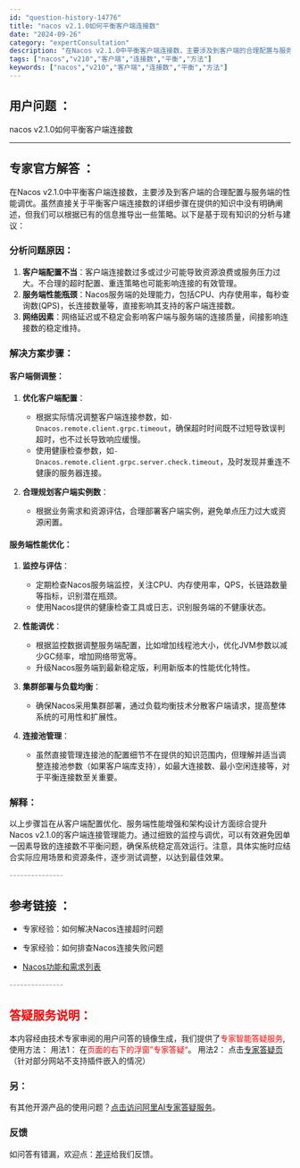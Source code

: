 ```yaml
---
id: "question-history-14776"
title: "nacos v2.1.0如何平衡客户端连接数"
date: "2024-09-26"
category: "expertConsultation"
description: "在Nacos v2.1.0中平衡客户端连接数，主要涉及到客户端的合理配置与服务端的性能调优。虽然直接关于平衡客户端连接数的详细步骤在提供的知识中没有明确阐述，但我们可以根据已有的信息推导出一些策略。以下是基于现有知识的分析与建议：### 分析问题原因：1. **客户端配置不当**：客户端连接数过多或"
tags: ["nacos","v210","客户端","连接数","平衡","方法"]
keywords: ["nacos","v210","客户端","连接数","平衡","方法"]
---
```


## 用户问题 ： 
 nacos v2.1.0如何平衡客户端连接数  

---------------
## 专家官方解答 ：

在Nacos v2.1.0中平衡客户端连接数，主要涉及到客户端的合理配置与服务端的性能调优。虽然直接关于平衡客户端连接数的详细步骤在提供的知识中没有明确阐述，但我们可以根据已有的信息推导出一些策略。以下是基于现有知识的分析与建议：

### 分析问题原因：

1. **客户端配置不当**：客户端连接数过多或过少可能导致资源浪费或服务压力过大。不合理的超时配置、重连策略也可能影响连接的有效管理。
2. **服务端性能瓶颈**：Nacos服务端的处理能力，包括CPU、内存使用率，每秒查询数(QPS)，长连接数量等，直接影响其支持的客户端连接数。
3. **网络因素**：网络延迟或不稳定会影响客户端与服务端的连接质量，间接影响连接数的稳定维持。

### 解决方案步骤：

#### 客户端侧调整：

1. **优化客户端配置**：
   - 根据实际情况调整客户端连接参数，如`-Dnacos.remote.client.grpc.timeout`，确保超时时间既不过短导致误判超时，也不过长导致响应缓慢。
   - 使用健康检查参数，如`-Dnacos.remote.client.grpc.server.check.timeout`，及时发现并重连不健康的服务器连接。

2. **合理规划客户端实例数**：
   - 根据业务需求和资源评估，合理部署客户端实例，避免单点压力过大或资源闲置。

#### 服务端性能优化：

1. **监控与评估**：
   - 定期检查Nacos服务端监控，关注CPU、内存使用率，QPS，长链路数量等指标，识别潜在瓶颈。
   - 使用Nacos提供的健康检查工具或日志，识别服务端的不健康状态。

2. **性能调优**：
   - 根据监控数据调整服务端配置，比如增加线程池大小，优化JVM参数以减少GC频率，增加网络带宽等。
   - 升级Nacos服务端到最新稳定版，利用新版本的性能优化特性。

3. **集群部署与负载均衡**：
   - 确保Nacos采用集群部署，通过负载均衡技术分散客户端请求，提高整体系统的可用性和扩展性。

4. **连接池管理**：
   - 虽然直接管理连接池的配置细节不在提供的知识范围内，但理解并适当调整连接池参数（如果客户端库支持），如最大连接数、最小空闲连接等，对于平衡连接数至关重要。

### 解释：

以上步骤旨在从客户端配置优化、服务端性能增强和架构设计方面综合提升Nacos v2.1.0的客户端连接管理能力。通过细致的监控与调优，可以有效避免因单一因素导致的连接数不平衡问题，确保系统稳定高效运行。注意，具体实施时应结合实际应用场景和资源条件，逐步测试调整，以达到最佳效果。


<font color="#949494">---------------</font> 


## 参考链接 ：

* 专家经验：如何解决Nacos连接超时问题 
 
 * 专家经验：如何排查Nacos连接失败问题 
 
 * [Nacos功能和需求列表](https://nacos.io/docs/latest/archive/feature-list)


 <font color="#949494">---------------</font> 
 


## <font color="#FF0000">答疑服务说明：</font> 

本内容经由技术专家审阅的用户问答的镜像生成，我们提供了<font color="#FF0000">专家智能答疑服务</font>,使用方法：
用法1： 在<font color="#FF0000">页面的右下的浮窗”专家答疑“</font>。
用法2： 点击[专家答疑页](https://answer.opensource.alibaba.com/docs/intro)（针对部分网站不支持插件嵌入的情况）
### 另：


有其他开源产品的使用问题？[点击访问阿里AI专家答疑服务](https://answer.opensource.alibaba.com/docs/intro)。
### 反馈
如问答有错漏，欢迎点：[差评](https://ai.nacos.io/user/feedbackByEnhancerGradePOJOID?enhancerGradePOJOId=14788)给我们反馈。
